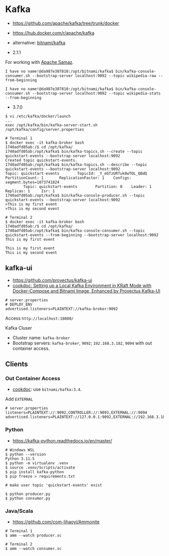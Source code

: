 # Kafka

- https://github.com/apache/kafka/tree/trunk/docker
- https://hub.docker.com/r/apache/kafka
- alternative: [bitnami/kafka](https://hub.docker.com/r/bitnami/kafka)

- 2.1.1

For working with [Apache Samaz](../samza/README.md).

```
I have no name!@da987e387810:/opt/bitnami/kafka$ bin/kafka-console-consumer.sh --bootstrap-server localhost:9092 --topic wikipedia-raw --from-beginning

I have no name!@da987e387810:/opt/bitnami/kafka$ bin/kafka-console-consumer.sh --bootstrap-server localhost:9092 --topic wikipedia-stats --from-beginning
```

- 3.7.0

```shell
$ vi /etc/kafka/docker/launch
...
exec /opt/kafka/bin/kafka-server-start.sh /opt/kafka/config/server.properties
```

```shell
# Terminal 1
$ docker exec -it kafka-broker bash 
1740adfd05ab:/$ cd /opt/kafka/
1740adfd05ab:/opt/kafka$ bin/kafka-topics.sh --create --topic quickstart-events --bootstrap-server localhost:9092
Created topic quickstart-events.
1740adfd05ab:/opt/kafka$ bin/kafka-topics.sh --describe --topic quickstart-events --bootstrap-server localhost:9092
Topic: quickstart-events        TopicId: _Y_ebTzURTuk0wTOL_QBdQ PartitionCount: 1       ReplicationFactor: 1    Configs: segment.bytes=1073741824
        Topic: quickstart-events        Partition: 0    Leader: 1       Replicas: 1     Isr: 1
1740adfd05ab:/opt/kafka$ bin/kafka-console-producer.sh --topic quickstart-events --bootstrap-server localhost:9092
>This is my first event
>This is my second event

# Terminal 2
$ docker exec -it kafka-broker bash
1740adfd05ab:/$ cd /opt/kafka/
1740adfd05ab:/opt/kafka$ bin/kafka-console-consumer.sh --topic quickstart-events --from-beginning --bootstrap-server localhost:9092
This is my first event

This is my first event
This is my second event
```

## kafka-ui

- https://github.com/provectus/kafka-ui
- [cookdoc: Setting up a Local Kafka Environment in KRaft Mode with Docker-Compose and Bitnami Image, Enhanced by Provectus Kafka-UI](https://medium.com/@tetianaokhotnik/setting-up-a-local-kafka-environment-in-kraft-mode-with-docker-compose-and-bitnami-image-enhanced-29a2dcabf2a9)

```properties
# server.properties
# DEPLOY_ENV
advertised.listeners=PLAINTEXT://kafka-broker:9092
```

Access `http://localhost:18080/`

Kafka Cluser
- Cluster name: `kafka-broker`
- Bootstrap servers: `kafka-broker`, `9092`; `192.168.3.182`, `9094` with out container access.

## Clients

### Out Container Access

- [cookdoc](https://medium.com/@tetianaokhotnik/setting-up-a-local-kafka-environment-in-kraft-mode-with-docker-compose-and-bitnami-image-enhanced-29a2dcabf2a9): use `bitnami/kafka:3.4`.

Add `EXTERNAL`

```properties
# server.properties
listeners=PLAINTEXT://:9092,CONTROLLER://:9093,EXTERNAL://:9094
advertised.listeners=PLAINTEXT://127.0.0.1:9092,EXTERNAL://192.168.3.182:9094
```

### Python

- https://kafka-python.readthedocs.io/en/master/

```shell
# Windows WSL
$ python --version
Python 3.11.5
$ python -m virtualenv .venv
$ source .venv/Scripts/activate
$ pip install kafka-python
$ pip freeze > requirements.txt

# make user topic 'quickstart-events' exist

$ python producer.py
$ python consumer.py
```

### Java/Scala

- https://github.com/com-lihaoyi/Ammonite 

```shell
# Terminal 1
$ amm --watch producer.sc

# Terminal 2
$ amm --watch consumer.sc 
```
